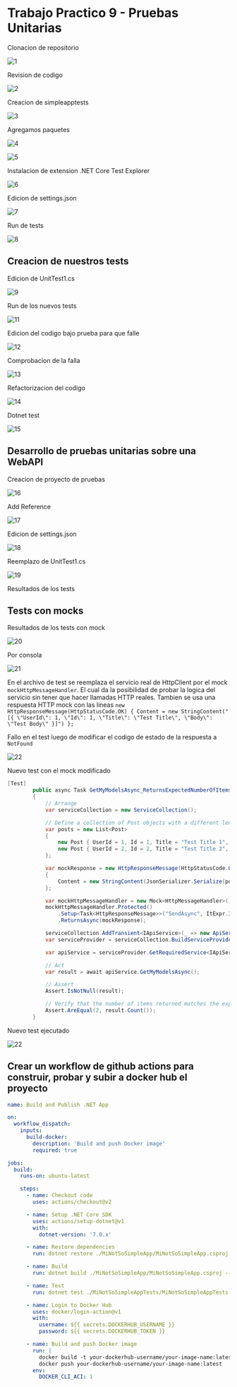 # Trabajo Practico 9 - Pruebas Unitarias

Clonacion de repositorio

![1](1_clone_repo.png)

Revision de codigo

![2](2_revisar_codigo.png)

Creacion de simpleapptests

![3](3_crear_simpleapptests.png)

Agregamos paquetes

![4](4_add_package_NUnit.png)

![5](5_add_packages_otros.png)

Instalacion de extension .NET Core Test Explorer

![6](6_install_netcoretestexplorer.png)

Edicion de settings.json

![7](7_settings_json.png)

Run de tests

![8](8_play_tests.png)

## Creacion de nuestros tests

Edicion de UnitTest1.cs

![9](9_new_tests.png)

Run de los nuevos tests

![11](11_running_new_tests.png)

Edicion del codigo bajo prueba para que falle

![12](12_modify_line_9.png)

Comprobacion de la falla

![13](13_test_fail_after_modification.png)

Refactorizacion del codigo

![14](14_refactor_code.png)

Dotnet test

![15](15_dotnet_test.png)

## Desarrollo de pruebas unitarias sobre una WebAPI

Creacion de proyecto de pruebas

![16](16_simple_web_api_tests.png)

Add Reference

![17](17_add_reference.png)

Edicion de settings.json

![18](18_settingsjson.png)

Reemplazo de UnitTest1.cs

![19](19_unit_test.png)

Resultados de los tests

## Tests con mocks

Resultados de los tests con mock

![20](20_test_results.png)

Por consola

![21](21_dotnet_tests.png)

En el archivo de test se reemplaza el servicio real de HttpClient por el mock `mockHttpMessageHandler`. El cual da la posibilidad de probar la logica del servicio sin tener que hacer llamadas HTTP reales. Tambien se usa una respuesta HTTP mock con las lineas
`new HttpResponseMessage(HttpStatusCode.OK)
    {
        Content = new StringContent("[{ \"UserId\": 1, \"Id\": 1, \"Title\": \"Test Title\", \"Body\": \"Test Body\" }]")
    };`

Fallo en el test luego de modificar el codigo de estado de la respuesta a `NotFound`

![22](21_test_fail.png)

Nuevo test con el mock modificado 

```csharp
[Test]
        public async Task GetMyModelsAsync_ReturnsExpectedNumberOfItems()
        {
            // Arrange
            var serviceCollection = new ServiceCollection();

            // Define a collection of Post objects with a different length
            var posts = new List<Post>
            {
                new Post { UserId = 1, Id = 1, Title = "Test Title 1", Body = "Test Body 1" },
                new Post { UserId = 2, Id = 2, Title = "Test Title 2", Body = "Test Body 2" },
            };

            var mockResponse = new HttpResponseMessage(HttpStatusCode.OK)
            {
                Content = new StringContent(JsonSerializer.Serialize(posts))
            };

            var mockHttpMessageHandler = new Mock<HttpMessageHandler>();
            mockHttpMessageHandler.Protected()
                .Setup<Task<HttpResponseMessage>>("SendAsync", ItExpr.IsAny<HttpRequestMessage>(), ItExpr.IsAny<CancellationToken>())
                .ReturnsAsync(mockResponse);

            serviceCollection.AddTransient<IApiService>(_ => new ApiService(new HttpClient(mockHttpMessageHandler.Object)));
            var serviceProvider = serviceCollection.BuildServiceProvider();

            var apiService = serviceProvider.GetRequiredService<IApiService>();

            // Act
            var result = await apiService.GetMyModelsAsync();

            // Assert
            Assert.IsNotNull(result);

            // Verify that the number of items returned matches the expected count
            Assert.AreEqual(2, result.Count());
        }
```

Nuevo test ejecutado

![22](22_test_pass.png)

## Crear un workflow de github actions para construir, probar y subir a docker hub el proyecto

```yaml
name: Build and Publish .NET App

on:
  workflow_dispatch:
    inputs:
      build-docker:
        description: 'Build and push Docker image'
        required: true

jobs:
  build:
    runs-on: ubuntu-latest

    steps:
      - name: Checkout code
        uses: actions/checkout@v2

      - name: Setup .NET Core SDK
        uses: actions/setup-dotnet@v1
        with:
          dotnet-version: '7.0.x'

      - name: Restore dependencies
        run: dotnet restore ./MiNotSoSimpleApp/MiNotSoSimpleApp.csproj

      - name: Build
        run: dotnet build ./MiNotSoSimpleApp/MiNotSoSimpleApp.csproj --configuration Release

      - name: Test
        run: dotnet test ./MiNotSoSimpleAppTests/MiNotSoSimpleAppTests.csproj --configuration Release

      - name: Login to Docker Hub
        uses: docker/login-action@v1
        with:
          username: ${{ secrets.DOCKERHUB_USERNAME }}
          password: ${{ secrets.DOCKERHUB_TOKEN }}

      - name: Build and push Docker image
        run: |
          docker build -t your-dockerhub-username/your-image-name:latest ./MiNotSoSimpleApp
          docker push your-dockerhub-username/your-image-name:latest
        env:
          DOCKER_CLI_ACI: 1
```
